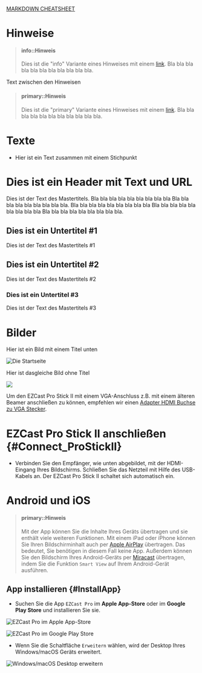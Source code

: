 [MARKDOWN CHEATSHEET](https://github.com/adam-p/markdown-here/wiki/Markdown-Cheatsheet)

# Hinweise

> #### info::Hinweis
>
> Dies ist die "info" Variante eines Hinweises mit einem [link](https://download.stueber.de/doc/de/ezcastpro/Schnellstartanleitung.EZCast.Pro.Stick.II.pdf). Bla bla bla bla bla bla bla bla bla bla bla.

Text zwischen den Hinweisen

> #### primary::Hinweis
> Dies ist die "primary" Variante eines Hinweises mit einem [link](https://download.stueber.de/doc/de/ezcastpro/Schnellstartanleitung.EZCast.Pro.Stick.II.pdf). Bla bla bla bla bla bla bla bla bla bla bla.

# Texte

* Hier ist ein Text zusammen mit einem Stichpunkt

# Dies ist ein Header mit Text und URL

Dies ist der Text des Mastertitels. Bla bla bla bla bla bla bla bla bla Bla bla bla bla bla bla bla bla bla. Bla bla bla bla bla bla bla bla bla Bla bla bla bla bla bla bla bla bla Bla bla bla bla bla bla bla bla bla.

## Dies ist ein Untertitel #1
Dies ist der Text des Mastertitels #1

## Dies ist ein Untertitel #2
Dies ist der Text des Mastertitels #2

### Dies ist ein Untertitel #3
Dies ist der Text des Mastertitels #3

# Bilder

Hier ist ein Bild mit einem Titel unten

![Die Startseite](/images/EZCastProApp_AppleStore.jpg)

Hier ist dasgleiche Bild ohne Titel

![](/images/EZCastProApp_AppleStore.jpg)

Um den EZCast Pro Stick II mit einem VGA-Anschluss z.B. mit einem älteren Beamer anschließen zu können, empfehlen wir einen [Adapter HDMI Buchse zu VGA Stecker](optimize.md#hdmi-auf-vga-adapter-hdmi-buchse-zu-vga-stecker).

# EZCast Pro Stick II anschließen {#Connect_ProStickII}

* Verbinden Sie den Empfänger, wie unten abgebildet, mit der HDMI-Eingang Ihres Bildschirms. Schließen Sie das Netzteil mit Hilfe des USB-Kabels an. Der EZCast Pro Stick II schaltet sich automatisch ein. 





# Android und iOS

> #### primary::Hinweis
>
> Mit der App können Sie die Inhalte Ihres Geräts übertragen und sie enthält viele weiteren Funktionen. Mit einem iPad oder iPhone können Sie Ihren Bildschirminhalt auch per [Apple AirPlay](airplay.md) übertragen. Das bedeutet, Sie benötigen in diesem Fall keine App. Außerdem können Sie den Bildschirm Ihres Android-Geräts per [Miracast](miracast.md) übertragen, indem Sie die Funktion `Smart View` auf Ihrem Android-Gerät ausführen.

## App installieren {#InstallApp}

* Suchen Sie die App `EZCast Pro` im **Apple App-Store**  oder im **Google Play Store** und installieren Sie sie.

![EZCast Pro im Apple App-Store](/images/EZCastProApp_AppleStore.jpg)

![EZCast Pro im Google Play Store](/images/EZCastProApp_PlayStore.jpg)

* Wenn Sie die Schaltfläche `Erweitern` wählen, wird der Desktop Ihres Windows/macOS Geräts erweitert.

![Windows/macOS Desktop erweitern](/images/mac-windows_extend.jpg)





